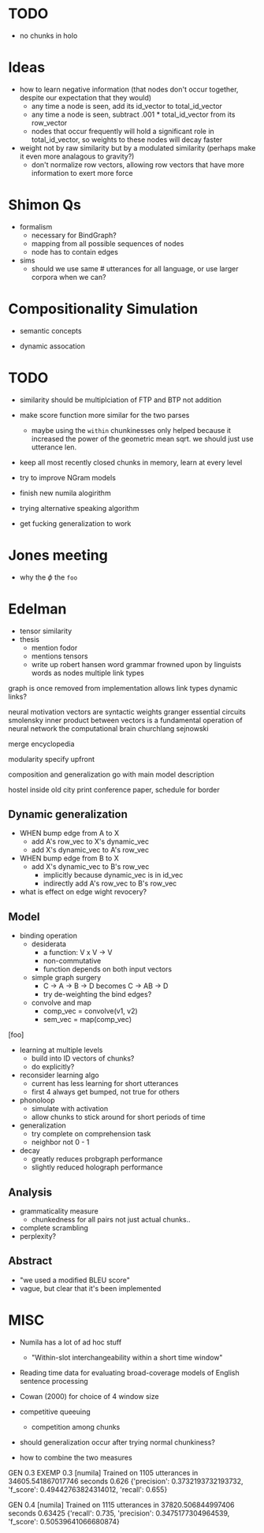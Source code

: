# TODO
- no chunks in holo

# Ideas
- how to learn negative information (that nodes don't occur together, despite our expectation that they would)
    - any time a node is seen, add its id_vector to total_id_vector
    - any time a node is seen, subtract .001 * total_id_vector from its row_vector
    - nodes that occur frequently will hold a significant role in total_id_vector, so weights to these nodes will decay faster
- weight not by raw similarity but by a modulated similarity (perhaps make it even more analagous to gravity?)
    - don't normalize row vectors, allowing row vectors that have more information to exert more force


# Shimon Qs
- formalism
    - necessary for BindGraph?
    - mapping from all possible sequences of nodes
    - node has to contain edges
- sims
    - should we use same # utterances for all language, or use larger corpora when we can?


# Compositionality Simulation
- semantic concepts

- dynamic assocation

# TODO
- similarity should be multiplciation of FTP and BTP not addition
- make score function more similar for the two parses
    - maybe using the `within` chunkinesses only helped because it increased the power of the geometric mean sqrt. we should just use utterance len.

- keep all most recently closed chunks in memory, learn at every level

- try to improve NGram models
- finish new numila alogirithm
- trying alternative speaking algorithm
- get fucking generalization to work

# Jones meeting
- why the $\phi$   the `foo`

# Edelman
- tensor similarity
- thesis
    - mention fodor
    - mentions tensors
    - write up 
robert hansen word grammar
    frowned upon by linguists
    words as nodes
    multiple link types

graph is once removed from implementation
    allows link types
    dynamic links?

neural motivation
    vectors are syntactic weights
    granger essential circuits
    smolensky
    inner product between vectors is a fundamental operation of neural network
    the computational brain churchlang sejnowski

merge
    encyclopedia

modularity
    specify upfront

composition and generalization go with main model description

hostel inside old city
print conference paper, schedule for border

## Dynamic generalization
- WHEN bump edge from A to X
    - add A's row_vec to X's dynamic_vec
    - add X's dynamic_vec to A's row_vec
- WHEN bump edge from B to X
    - add X's dynamic_vec to B's row_vec
        - implicitly because dynamic_vec is in id_vec
        - indirectly add A's row_vec to B's row_vec
- what is effect on edge wight revocery?

## Model
- binding operation
    - desiderata
        - a function: V x V -> V
        - non-commutative
        - function depends on both input vectors
    - simple graph surgery
        - C -> A -> B -> D   becomes   C -> AB -> D
        - try de-weighting the bind edges?
    - convolve and map
        - comp_vec = convolve(v1, v2)
        - sem_vec = map(comp_vec)

[foo] 
- learning at multiple levels
    - build into ID vectors of chunks?
    - do explicitly?
- reconsider learning algo
    - current has less learning for short utterances
    - first 4 always get bumped, not true for others
- phonoloop
    - simulate with activation
    - allow chunks to stick around for short periods of time
- generalization
    - try complete on comprehension task
    - neighbor not 0 - 1
- decay
    - greatly reduces probgraph performance
    - slightly reduced holograph performance

## Analysis
- grammaticality measure
    - chunkedness for all pairs not just actual chunks..
- complete scrambling
- perplexity?

## Abstract
- "we used a modified BLEU score"
- vague, but clear that it's been implemented


# MISC
- Numila has a lot of ad hoc stuff
    - "Within-slot interchangeability within a short time window"
- Reading time data for evaluating broad-coverage models of English sentence processing
- Cowan (2000) for choice of 4 window size

- competitive queeuing
    - competition among chunks



- should generalization occur after trying normal chunkiness?
- how to combine the two measures

GEN 0.3 EXEMP 0.3
[numila]  Trained on 1105 utterances in 34605.541867017746 seconds
0.626
{'precision': 0.3732193732193732, 'f_score': 0.49442763824314012, 'recall': 0.655}


GEN 0.4
[numila]  Trained on 1115 utterances in 37820.506844997406 seconds
0.63425
{'recall': 0.735, 'precision': 0.3475177304964539, 'f_score': 0.50539641066680874}